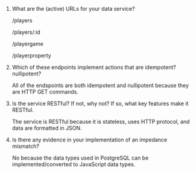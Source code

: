 1. What are the (active) URLs for your data service?

   /players

   /players/:id

   /playergame

   /playerproperty

2. Which of these endpoints implement actions that are idempotent? nullipotent?

   All of the endspoints are both idempotent and nullipotent because they are HTTP GET commands.

3. Is the service RESTful? If not, why not? If so, what key features make it RESTful.

   The service is RESTful because it is stateless, uses HTTP protocol, and data are formatted in JSON.

4. Is there any evidence in your implementation of an impedance mismatch?

   No because the data types used in PostgreSQL can be implemented/converted to JavaScript data types.
